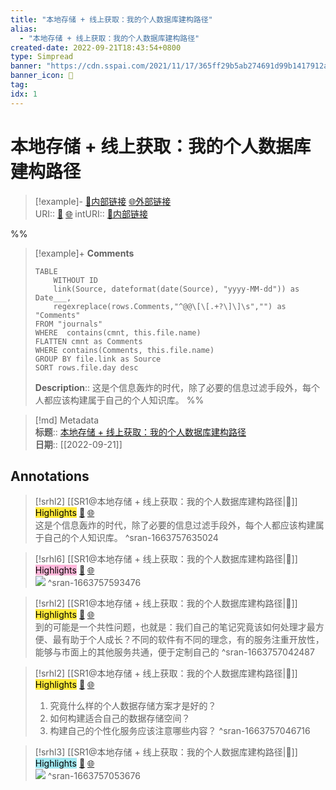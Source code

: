 ```yaml
---
title: "本地存储 + 线上获取：我的个人数据库建构路径"
alias: 
  - "本地存储 + 线上获取：我的个人数据库建构路径"
created-date: 2022-09-21T18:43:54+0800
type: Simpread
banner: "https://cdn.sspai.com/2021/11/17/365ff29b5ab274691d99b1417912aade.png "
banner_icon: 🔖
tag: 
idx: 1
---
```


# 本地存储 + 线上获取：我的个人数据库建构路径

> [!example]- [🧷内部链接](<http://localhost:7026/unread/1>) [🌐外部链接](<https://sspai.com/post/69972>)    
> URI:: [🧷](<http://localhost:7026/unread/1>) [🌐](<https://sspai.com/post/69972>) 
> intURI:: [🧷内部链接](<http://localhost:7026/reading/1>)

%%
> [!example]+ **Comments**  
> ```dataview
> TABLE 
>     WITHOUT ID
>     link(Source, dateformat(date(Source), "yyyy-MM-dd")) as Date___, 
>     regexreplace(rows.Comments,"^@@\[\[.+?\]\]\s","") as "Comments"
> FROM "journals"
> WHERE  contains(cmnt, this.file.name)
> FLATTEN cmnt as Comments
> WHERE contains(Comments, this.file.name)
> GROUP BY file.link as Source
> SORT rows.file.day desc
> ```
>  **Description**:: 这是个信息轰炸的时代，除了必要的信息过滤手段外，每个人都应该构建属于自己的个人知识库。
%%

> [!md] Metadata  
> **标题**:: [本地存储 + 线上获取：我的个人数据库建构路径](https://sspai.com/post/69972)  
> **日期**:: [[2022-09-21]]  

## Annotations


> [!srhl2] [[SR1@本地存储 + 线上获取：我的个人数据库建构路径|📄]] <mark style="background-color: #ffeb3b">Highlights</mark> [🧷](<http://localhost:7026/unread/1#id=1663757635024>) [🌐](<http://localhost:7026/reading/1#id=1663757635024>)   
> 这是个信息轰炸的时代，除了必要的信息过滤手段外，每个人都应该构建属于自己的个人知识库。
> ^sran-1663757635024

> [!srhl6] [[SR1@本地存储 + 线上获取：我的个人数据库建构路径|📄]] <mark style="background-color: #ffb7da">Highlights</mark> [🧷](<http://localhost:7026/unread/1#id=1663757593476>) [🌐](<http://localhost:7026/reading/1#id=1663757593476>)   
> ![](https://cdn.sspai.com/2021/11/17/02dcb3e22348318ab27890b2272242a6.png)
> ^sran-1663757593476

> [!srhl2] [[SR1@本地存储 + 线上获取：我的个人数据库建构路径|📄]] <mark style="background-color: #ffeb3b">Highlights</mark> [🧷](<http://localhost:7026/unread/1#id=1663757042487>) [🌐](<http://localhost:7026/reading/1#id=1663757042487>)   
> 到的可能是一个共性问题，也就是：我们自己的笔记究竟该如何处理才最方便、最有助于个人成长？不同的软件有不同的理念，有的服务注重开放性，能够与市面上的其他服务共通，便于定制自己的
> ^sran-1663757042487

> [!srhl2] [[SR1@本地存储 + 线上获取：我的个人数据库建构路径|📄]] <mark style="background-color: #ffeb3b">Highlights</mark> [🧷](<http://localhost:7026/unread/1#id=1663757046716>) [🌐](<http://localhost:7026/reading/1#id=1663757046716>)   
> 1.  究竟什么样的个人数据存储方案才是好的？
> 2.  如何构建适合自己的数据存储空间？
> 3.  构建自己的个性化服务应该注意哪些内容？
> ^sran-1663757046716

> [!srhl3] [[SR1@本地存储 + 线上获取：我的个人数据库建构路径|📄]] <mark style="background-color: #a2e9f2">Highlights</mark> [🧷](<http://localhost:7026/unread/1#id=1663757053676>) [🌐](<http://localhost:7026/reading/1#id=1663757053676>)   
> ![](https://cdn.sspai.com/2021/11/17/d603dfc12369401e5d24eeff2c2ddb85.jpg)
> ^sran-1663757053676

